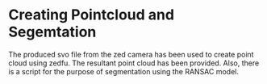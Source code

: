 # Creating Pointcloud and Segemtation

The produced svo file from the zed camera has been used to create point cloud using zedfu. The resultant point cloud has been provided. Also, there is a script for the purpose of segmentation using the RANSAC model.
